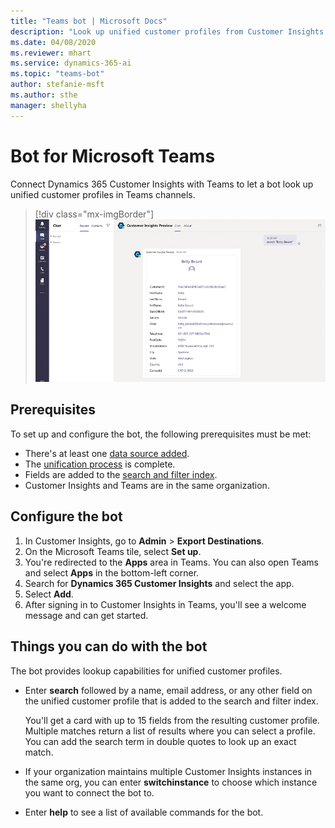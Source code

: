 ```yaml
---
title: "Teams bot | Microsoft Docs"
description: "Look up unified customer profiles from Customer Insights in Microsoft Teams with the help of a bot."
ms.date: 04/08/2020
ms.reviewer: mhart
ms.service: dynamics-365-ai
ms.topic: "teams-bot"
author: stefanie-msft
ms.author: sthe
manager: shellyha
---
```


# Bot for Microsoft Teams

Connect Dynamics 365 Customer Insights with Teams to let a bot look up unified customer profiles in Teams channels.

> [!div class="mx-imgBorder"]
> ![Teams bot showing a customer record](media/teams-bot.png "Teams bot showing a customer record")

## Prerequisites

To set up and configure the bot, the following prerequisites must be met:

- There's at least one [data source added](pm-data-sources.md).
- The [unification process](pm-configure-data.md) is complete.
- Fields are added to the [search and filter index](pm-manage-search.md).
- Customer Insights and Teams are in the same organization.

## Configure the bot

1. In Customer Insights, go to **Admin** > **Export Destinations**.
1. On the Microsoft Teams tile, select **Set up**.
1. You're redirected to the **Apps** area in Teams. You can also open Teams and select **Apps** in the bottom-left corner.
1. Search for **Dynamics 365 Customer Insights** and select the app.
1. Select **Add**.
1. After signing in to Customer Insights in Teams, you'll see a welcome message and can get started.

## Things you can do with the bot

The bot provides lookup capabilities for unified customer profiles.

- Enter **search** followed by a name, email address, or any other field on the unified customer profile that is added to the search and filter index.

  You'll get a card with up to 15 fields from the resulting customer profile. Multiple matches return a list of results where you can select a profile. You can add the search term in double quotes to look up an exact match.

- If your organization maintains multiple Customer Insights instances in the same org, you can enter **switchinstance** to choose which instance you want to connect the bot to.

- Enter **help** to see a list of available commands for the bot.  
